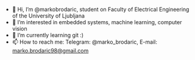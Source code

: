 - 👋 Hi, I’m @markobrodaric, student on Faculty of Electrical Engineering of the University of Ljubljana
- 👀 I’m interested in embedded systems, machine learning, computer vision
- 🌱 I’m currently learning git :)
- 📫 How to reach me: Telegram: @marko_brodaric, E-mail: marko.brodaric98@gmail.com

<!---
markobrodaric/markobrodaric is a ✨ special ✨ repository because its `README.md` (this file) appears on your GitHub profile.
You can click the Preview link to take a look at your changes.
--->
